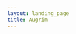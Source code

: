 ```yaml
---
layout: landing_page
title: Augrim
---
```


<!--
  Copyright 2021-2022 Cargill Incorporated
  Licensed under Creative Commons Attribution 4.0 International License
  https://creativecommons.org/licenses/by/4.0/
-->
